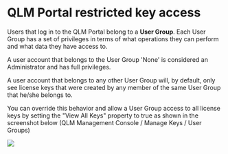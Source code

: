 # QLM Portal restricted key access

Users that log in to the QLM Portal belong to a **User Group**. Each User Group has a set of privileges in terms of what operations they can perform and what data they have access to.

A user account that belongs to the User Group 'None' is considered an Administrator and has full privileges.

A user account that belongs to any other User Group will, by default, only see license keys that were created by any member of the same User Group that he/she belongs to.

You can override this behavior and allow a User Group access to all license keys by setting the "View All Keys" property to true as shown in the screenshot below (QLM Management Console / Manage Keys / User Groups)

&#x20;

![](https://support.soraco.co/hc/article\_attachments/360016392012/mceclip0.png)
